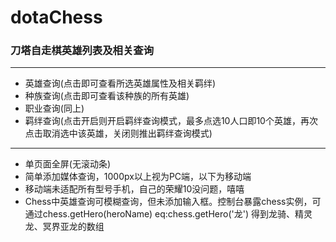 # dotaChess
### 刀塔自走棋英雄列表及相关查询
***
+ 英雄查询(点击即可查看所选英雄属性及相关羁绊)
+ 种族查询(点击即可查看该种族的所有英雄)
+ 职业查询(同上)
+ 羁绊查询(点击开启则开启羁绊查询模式，最多点选10人口即10个英雄，再次点击取消选中该英雄，关闭则推出羁绊查询模式)
***
* 单页面全屏(无滚动条)
* 简单添加媒体查询，1000px以上视为PC端，以下为移动端
* 移动端未适配所有型号手机，自己的荣耀10没问题，嘻嘻
* Chess中英雄查询可模糊查询，但未添加输入框。控制台暴露chess实例，可通过chess.getHero(heroName) eq:chess.getHero('龙') 得到龙骑、精灵龙、冥界亚龙的数组

